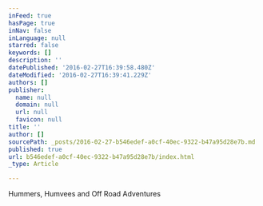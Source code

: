 ```yaml
---
inFeed: true
hasPage: true
inNav: false
inLanguage: null
starred: false
keywords: []
description: ''
datePublished: '2016-02-27T16:39:58.480Z'
dateModified: '2016-02-27T16:39:41.229Z'
authors: []
publisher:
  name: null
  domain: null
  url: null
  favicon: null
title: ''
author: []
sourcePath: _posts/2016-02-27-b546edef-a0cf-40ec-9322-b47a95d28e7b.md
published: true
url: b546edef-a0cf-40ec-9322-b47a95d28e7b/index.html
_type: Article

---
```

Hummers, Humvees and Off Road Adventures